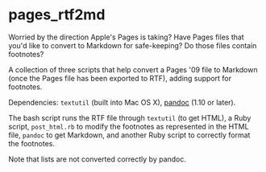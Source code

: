 # pages_rtf2md

Worried by the direction Apple's Pages is taking? Have Pages files that you'd like to convert to Markdown for safe-keeping? Do those files contain footnotes?

A collection of three scripts that help convert a Pages '09 file to Markdown (once the Pages file has been exported to RTF), adding support for footnotes.

Dependencies: `textutil` (built into Mac OS X), [pandoc](http://johnmacfarlane.net/pandoc/) (1.10 or later).

The bash script runs the RTF file through `textutil` (to get HTML), a Ruby script, `post_html.rb` to modify the footnotes as represented in the HTML file, `pandoc` to get Markdown, and another Ruby script to correctly format the footnotes.

Note that lists are not converted correctly by pandoc.
